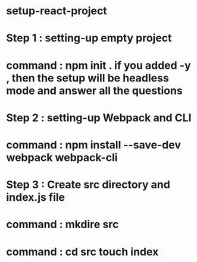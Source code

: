 # setup-react-project
# Step 1 : setting-up empty project
# command : npm init . if  you added -y , then the setup will be headless mode and answer all the questions

# Step 2 : setting-up Webpack and CLI 
# command : npm install --save-dev webpack webpack-cli

# Step 3 : Create src directory and index.js file 
# command : mkdire src
# command : cd src touch  index